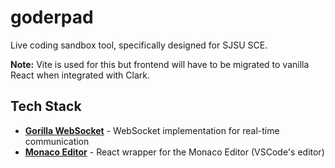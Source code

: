 # goderpad

Live coding sandbox tool, specifically designed for SJSU SCE.

**Note:** Vite is used for this but frontend will have to be migrated to vanilla React when integrated with Clark.

## Tech Stack

- **[Gorilla WebSocket](https://pkg.go.dev/github.com/gorilla/websocket#section-readme)** - WebSocket implementation for real-time communication
- **[Monaco Editor](https://www.npmjs.com/package/%40monaco-editor/react)** - React wrapper for the Monaco Editor (VSCode's editor)
